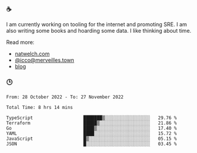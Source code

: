 ### ☕

I am currently working on tooling for the internet and promoting SRE. I am also writing some books and hoarding some data. I like thinking about time. 

Read more:

 - [natwelch.com](https://natwelch.com)
 - [@icco@merveilles.town](https://merveilles.town/@icco)
 - [blog](https://writing.natwelch.com)

### 🕒

<!--START_SECTION:waka-->

```text
From: 28 October 2022 - To: 27 November 2022

Total Time: 8 hrs 14 mins

TypeScript                   ███████▒░░░░░░░░░░░░░░░░░   29.76 %
Terraform                    █████▒░░░░░░░░░░░░░░░░░░░   21.86 %
Go                           ████▒░░░░░░░░░░░░░░░░░░░░   17.40 %
YAML                         ████░░░░░░░░░░░░░░░░░░░░░   15.72 %
JavaScript                   █▒░░░░░░░░░░░░░░░░░░░░░░░   05.15 %
JSON                         █░░░░░░░░░░░░░░░░░░░░░░░░   03.45 %
```

<!--END_SECTION:waka-->
